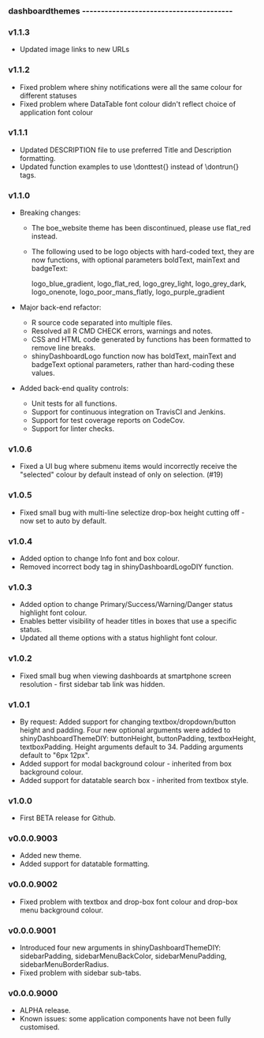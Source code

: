 ### dashboardthemes ----------------------------------------

### v1.1.3
* Updated image links to new URLs 

### v1.1.2
* Fixed problem where shiny notifications were all the same colour for different statuses
* Fixed problem where DataTable font colour didn't reflect choice of application font colour

### v1.1.1
* Updated DESCRIPTION file to use preferred Title and Description formatting.
* Updated function examples to use \donttest{} instead of \dontrun{} tags.

### v1.1.0
* Breaking changes:
  - The boe_website theme has been discontinued, please use flat_red instead.
  - The following used to be logo objects with hard-coded text, they are now functions, with optional parameters boldText, mainText and badgeText:
  
    logo_blue_gradient, logo_flat_red, logo_grey_light, logo_grey_dark, logo_onenote, logo_poor_mans_flatly, logo_purple_gradient
    
* Major back-end refactor:
  - R source code separated into multiple files.
  - Resolved all R CMD CHECK errors, warnings and notes.
  - CSS and HTML code generated by functions has been formatted to remove line breaks.
  - shinyDashboardLogo function now has boldText, mainText and badgeText optional parameters, rather than hard-coding these values.
  
* Added back-end quality controls:
  - Unit tests for all functions.
  - Support for continuous integration on TravisCI and Jenkins.
  - Support for test coverage reports on CodeCov.
  - Support for linter checks.

### v1.0.6
* Fixed a UI bug where submenu items would incorrectly receive the "selected" colour by default instead of only on selection. (#19)

### v1.0.5
* Fixed small bug with multi-line selectize drop-box height cutting off - now set to auto by default.


### v1.0.4
* Added option to change Info font and box colour.
* Removed incorrect body tag in shinyDashboardLogoDIY function.


### v1.0.3
* Added option to change Primary/Success/Warning/Danger status highlight font colour.
* Enables better visibility of header titles in boxes that use a specific status.
* Updated all theme options with a status highlight font colour.


### v1.0.2
* Fixed small bug when viewing dashboards at smartphone screen resolution - first sidebar tab link was hidden.


### v1.0.1
* By request: Added support for changing textbox/dropdown/button height and padding.
  Four new optional arguments were added to shinyDashboardThemeDIY: 
  buttonHeight, buttonPadding, textboxHeight, textboxPadding.
  Height arguments default to 34. Padding arguments default to "6px 12px".
* Added support for modal background colour - inherited from box background colour.
* Added support for datatable search box - inherited from textbox style.


### v1.0.0 
* First BETA release for Github.


### v0.0.0.9003
* Added new theme.
* Added support for datatable formatting.


### v0.0.0.9002
* Fixed problem with textbox and drop-box font colour and drop-box menu background colour.


### v0.0.0.9001
* Introduced four new arguments in shinyDashboardThemeDIY:
  sidebarPadding, sidebarMenuBackColor, sidebarMenuPadding, sidebarMenuBorderRadius.
* Fixed problem with sidebar sub-tabs.


### v0.0.0.9000
* ALPHA release.
* Known issues: some application components have not been fully customised.
